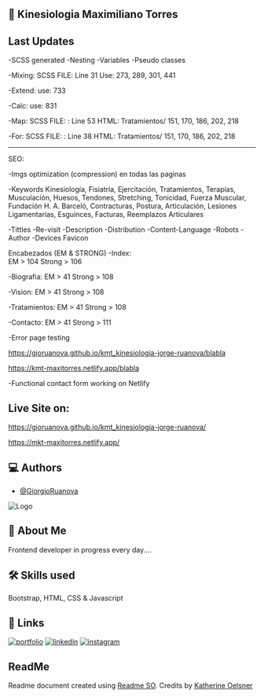 ## :page_with_curl: Kinesiologia Maximiliano Torres

## Last Updates
-SCSS generated
-Nesting
-Variables
-Pseudo classes

-Mixing:
SCSS FILE: Line 31
Use: 273, 289, 301, 441

-Extend:
use: 733

-Calc:
use: 831

-Map:
SCSS FILE: : Line 53
HTML: Tratamientos/ 151, 170, 186, 202, 218

-For:
SCSS FILE: : Line 38
HTML: Tratamientos/ 151, 170, 186, 202, 218

---

SEO:

-Imgs optimization (compression)
en todas las paginas

-Keywords
Kinesiología, Fisiatría, Ejercitación, Tratamientos, Terapias, Musculación, Huesos, Tendones, Stretching, Tonicidad, Fuerza Muscular, Fundación H. A. Barceló, Contracturas, Postura, Articulación, Lesiones Ligamentarias, Esguinces, Facturas, Reemplazos Articulares

-Tittles
-Re-visit
-Description
-Distribution
-Content-Language
-Robots
-Author
-Devices Favicon

Encabezados (EM & STRONG)
-Index:  
EM > 104
Strong > 106

-Biografia:
EM > 41
Strong > 108

-Vision:
EM > 41
Strong > 108

-Tratamientos:
EM > 41
Strong > 108

-Contacto:
EM > 41
Strong > 111

-Error page testing

https://gioruanova.github.io/kmt_kinesiologia-jorge-ruanova/blabla

https://kmt-maxitorres.netlify.app/blabla

-Functional contact form working on Netlify

## Live Site on:

https://gioruanova.github.io/kmt_kinesiologia-jorge-ruanova/

https://mkt-maxitorres.netlify.app/

## :computer: Authors

- [@GiorgioRuanova](https://www.giorgioruanova.com/)

![Logo](https://www.giorgioruanova.com/meta.png)

## 🚀 About Me

Frontend developer in progress every day....

## 🛠 Skills used

Bootstrap, HTML, CSS & Javascript

## 🔗 Links

[![portfolio](https://img.shields.io/badge/my_portfolio-000?style=for-the-badge&logo=ko-fi&logoColor=white)](https://www.giorgioruanova.com/)
[![linkedin](https://img.shields.io/badge/linkedin-0A66C2?style=for-the-badge&logo=linkedin&logoColor=white)](https://www.linkedin.com/in/ruanovajorge/)
[![instagram](https://img.shields.io/badge/instagram-ff9400?style=for-the-badge&logo=instagram&logoColor=white)](https://www.instagram.com/gioruanova.dev/)

## ReadMe

Readme document created using [Readme SO](https://readme.so/es). Credits by [Katherine Oelsner](https://github.com/octokatherine)

